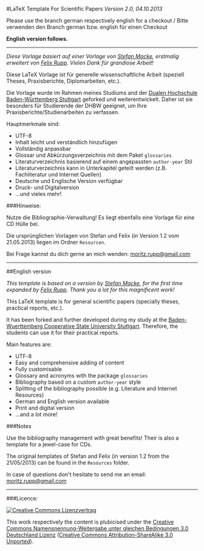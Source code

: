 #LaTeX Template For Scientific Papers
*Version 2.0, 04.10.2013*

Please use the branch german respectively english for a checkout / Bitte verwenden den Branch german bzw. english für einen Checkout

**English version follows.**

---

*Diese Vorlage basiert auf einer Vorlage von [Stefan Macke](http://blog.stefan-macke.com/2009/04/24/latex-vorlage-fuer-meine-masterarbeit-an-der-ohm-hochschule-nuernberg/), erstmalig erweitert von [Felix Rupp](https://github.com/felixrupp/LaTeX-Vorlage-Wissenschaftliche-Arbeit). Vielen Dank für grandiose Arbeit!*

Diese LaTeX Vorlage ist für generelle wissenschaftliche Arbeit (speziell Theses, Praxisberichte, Diplomarbeiten, etc.).

Die Vorlage wurde im Rahmen meines Studiums and der [Dualen Hochschule Baden-Württemberg Stuttgart](http://www.dhbw-stuttgart.de/home.html) geforked und weiterentwickelt. Daher ist sie besonders für Studierende der DHBW geeignet, um Ihre Praxisberichte/Studienarbeiten zu verfassen.

Hauptmerkmale sind:

* UTF-8
* Inhalt leicht und verständlich hinzufügen
* Vollständig anpassbar
* Glossar und Abkürzungsverzeichnis mit dem Paket `glossaries`
* Literaturverzeichnis basierend auf einem angepassten `author-year` Stil
* Literaturverzeichnis kann in Unterkapitel geteilt werden (z.B. Fachliteratur und Internet Quellen)
* Deutsche und Englische Version verfügbar
* Druck- und Digitalversion
* …und vieles mehr!


###Hinweise:


Nutze die Bibliographie-Verwaltung! Es liegt ebenfalls eine Vorlage für eine CD Hülle bei.

Die ursprünglichen Vorlagen von Stefan und Felix (in Version 1.2 vom 21.05.2013) liegen im Ordner `Resourcen`.

Bei Frage kannst du dich gerne an mich wenden: [moritz.rupp@gmail.com](mailto:morit.zrupp@gmail.com)

---
##English version

*This template is based on a version by [Stefan Macke](http://blog.stefan-macke.com/2009/04/24/latex-vorlage-fuer-meine-masterarbeit-an-der-ohm-hochschule-nuernberg/), for the first time expanded by [Felix Rupp](https://github.com/felixrupp/LaTeX-Vorlage-Wissenschaftliche-Arbeit). Thank you a lot for this magnificent work!*

This LaTeX template is for general scientific papers (specially theses, practical reports, etc.).

It has been forked and further developed during my study at the [Baden-Wuerttemberg Cooperative State University Stuttgart](http://www.dhbw-stuttgart.de/service/english/about-us.html). Therefore, the students can use it for their practical reports.

Main features are:

* UTF-8
* Easy and comprehensive adding of content
* Fully customisable
* Glossary and acronyms with the package `glossaries`
* Bibliography based on a custom `author-year` style
* Splitting of the bibliography possible (e.g. Literature and Internet Resources)
* German and English version available
* Print and digital version
* …and a lot more!

###Notes

Use the bibliography management with great benefits!
Their is also a template for a jewel-case for CDs.

The original templates of Stefan and Felix (in version 1.2 from the 21/05/2013) can be found in the `Resources` folder.

In case of questions don't hesitate to send me an email: [moritz.rupp@gmail.com](mailto:moritz.rupp@gmail.com)

---

###Licence:

[![Creative Commons Lizenzvertrag](http://i.creativecommons.org/l/by-sa/3.0/de/88x31.png)](http://creativecommons.org/licenses/by-sa/3.0/de/)

This work respectively the content is plubicised under the [Creative Commons Namensnennung-Weitergabe unter gleichen Bedingungen 3.0 Deutschland Lizenz](http://creativecommons.org/licenses/by-sa/3.0/de/) ([Creative Commons Attribution-ShareAlike 3.0 Unported](http://creativecommons.org/licenses/by-sa/3.0/)).